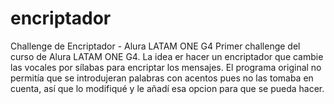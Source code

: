 # encriptador
Challenge de Encriptador - Alura LATAM ONE G4
Primer challenge del curso de Alura LATAM ONE G4.
La idea er hacer un encriptador que cambie las vocales por sílabas para encriptar los mensajes. El programa original no permitía que se introdujeran palabras
con acentos pues no las tomaba en cuenta, así que lo modifiqué y le añadí esa opcion para que se pueda hacer.
